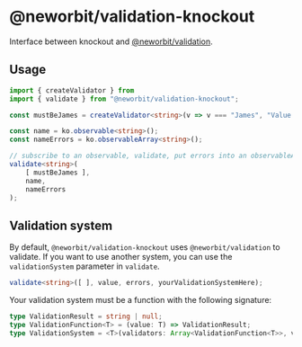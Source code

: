 # @neworbit/validation-knockout

Interface between knockout and [@neworbit/validation](https://github.com/NewOrbit/validation/).

## Usage

```typescript
import { createValidator } from 
import { validate } from "@neworbit/validation-knockout";

const mustBeJames = createValidator<string>(v => v === "James", "Value must be 'James'");

const name = ko.observable<string>();
const nameErrors = ko.observableArray<string>();

// subscribe to an observable, validate, put errors into an observableArray
validate<string>(
    [ mustBeJames ],
    name,
    nameErrors
);
```

## Validation system

By default, `@neworbit/validation-knockout` uses `@neworbit/validation` to validate. If you want to use another system, you can use the `validationSystem` parameter in `validate`.

```typescript
validate<string>([ ], value, errors, yourValidationSystemHere);
```

Your validation system must be a function with the following signature:

```typescript
type ValidationResult = string | null;
type ValidationFunction<T> = (value: T) => ValidationResult;
type ValidationSystem = <T>(validators: Array<ValidationFunction<T>>, value: T) => Array<ValidationResult>;
```
